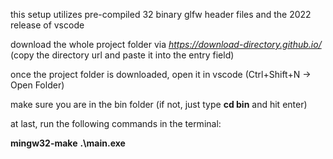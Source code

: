 this setup utilizes pre-compiled 32 binary glfw header files and the 2022 release of vscode

download the whole project folder via *https://download-directory.github.io/* (copy the directory url and paste it into the entry field)

once the project folder is downloaded, open it in vscode (Ctrl+Shift+N -> Open Folder) 

make sure you are in the bin folder (if not, just type **cd bin** and hit enter)

at last, run the following commands in the terminal:
  
**mingw32-make**
**.\main.exe**

